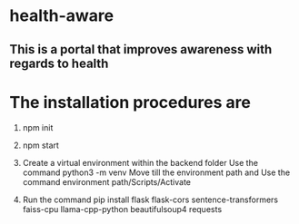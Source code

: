 # health-aware
## This is a portal that improves awareness with regards to health

# The installation procedures are

1. npm init

2. npm start

3. Create a virtual environment within the backend folder
    Use the command python3 -m venv <environment name> 
    Move till the environment path and Use the command environment path/Scripts/Activate

4. Run the command pip install flask flask-cors sentence-transformers faiss-cpu llama-cpp-python beautifulsoup4 requests
